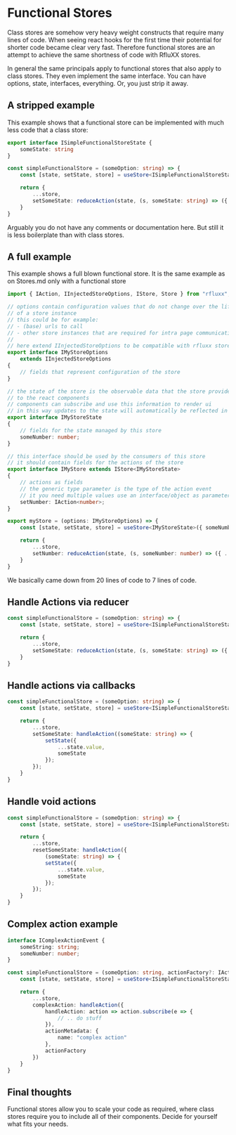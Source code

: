 # Functional Stores

Class stores are somehow very heavy weight constructs that require many lines of code. When seeing react hooks for the first time their potential for shorter code became clear very fast. Therefore functional stores are an attempt to achieve the same shortness of code with RfluXX stores.

In general the same principals apply to functional stores that also apply to class stores. They even implement the same interface. You can have options, state, interfaces, everything. Or, you just strip it away.

## A stripped example

This example shows that a functional store can be implemented with much less code that a class store:

```typescript
export interface ISimpleFunctionalStoreState {
    someState: string
}

const simpleFunctionalStore = (someOption: string) => {
    const [state, setState, store] = useStore<ISimpleFunctionalStoreState>({ someState: someOption });

    return {
        ...store,
        setSomeState: reduceAction(state, (s, someState: string) => ({ ...s, someState }))
    }
}
```

Arguably you do not have any comments or documentation here. But still it is less boilerplate than with class stores.

## A full example

This example shows a full blown functional store. It is the same example as on Stores.md only with a functional store

```typescript
import { IAction, IInjectedStoreOptions, IStore, Store } from "rfluxx";

// options contain configuration values that do not change over the lifetime
// of a store instance
// this could be for example:
// - (base) urls to call
// - other store instances that are required for intra page communication
//
// here extend IInjectedStoreOptions to be compatible with rfluxx store factory, this will automatically inject an action factory and observable fetcher
export interface IMyStoreOptions     
    extends IInjectedStoreOptions
{
    // fields that represent configuration of the store
}

// the state of the store is the observable data that the store provides
// to the react components
// components can subscribe and use this information to render ui
// in this way updates to the state will automatically be reflected in the UI
export interface IMyStoreState
{
    // fields for the state managed by this store
    someNumber: number;
}

// this interface should be used by the consumers of this store
// it should contain fields for the actions of the store
export interface IMyStore extends IStore<IMyStoreState>
{
    // actions as fields
    // the generic type parameter is the type of the action event
    // it you need multiple values use an interface/object as parameter
    setNumber: IAction<number>;
}

export myStore = (options: IMyStoreOptions) => {
    const [state, setState, store] = useStore<IMyStoreState>({ someNumber: 0 });

    return {
        ...store, 
        setNumber: reduceAction(state, (s, someNumber: number) => ({ ...s, someNumber }))
    }
}
```

We basically came down from 20 lines of code to 7 lines of code.

## Handle Actions via reducer

```typescript
const simpleFunctionalStore = (someOption: string) => {
    const [state, setState, store] = useStore<ISimpleFunctionalStoreState>({ someState: someOption });

    return {
        ...store,
        setSomeState: reduceAction(state, (s, someState: string) => ({ ...s, someState }))
    }
}
```

## Handle actions via callbacks

```typescript
const simpleFunctionalStore = (someOption: string) => {
    const [state, setState, store] = useStore<ISimpleFunctionalStoreState>({ someState: someOption });

    return {
        ...store,
        setSomeState: handleAction((someState: string) => {
            setState({
                ...state.value,
                someState
            });
        });
    }
}
```

## Handle void actions

```typescript
const simpleFunctionalStore = (someOption: string) => {
    const [state, setState, store] = useStore<ISimpleFunctionalStoreState>({ someState: someOption });

    return {
        ...store,
        resetSomeState: handleAction({
            (someState: string) => {
            setState({
                ...state.value,
                someState
            });
        });
    }
}
```

## Complex action example

```typescript
interface IComplexActionEvent {
    someString: string;
    someNumber: number;
}

const simpleFunctionalStore = (someOption: string, actionFactory?: IActionFactory) => {
    const [state, setState, store] = useStore<ISimpleFunctionalStoreState>({ someState: someOption });

    return {
        ...store,
        complexAction: handleAction({
            handleAction: action => action.subscribe(e => {
                // .. do stuff
            }),
            actionMetadata: {
                name: "complex action"
            },
            actionFactory
        })
    }
}
```

## Final thoughts

Functional stores allow you to scale your code as required, where class stores require you to include all of their components. Decide for yourself what fits your needs.

